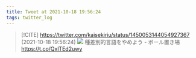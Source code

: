 ```yaml
---
title: Tweet at 2021-10-18 19:56:24
tags: twitter_log
---
```


> [!CITE] https://twitter.com/kaisekiriu/status/1450053144054927367 (2021-10-18 19:56:24)
> ![](https://twitter.com/kaisekiriu/status/1450053144054927367)
> 種差別的言語をやめよう - ボール置き埸
> https://t.co/QxlTEd2uwy
